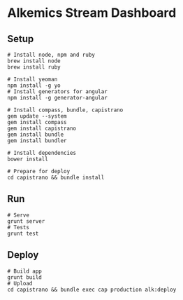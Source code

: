 Alkemics Stream Dashboard
=========================


## Setup

```
# Install node, npm and ruby
brew install node
brew install ruby

# Install yeoman
npm install -g yo
# Install generators for angular
npm install -g generator-angular

# Install compass, bundle, capistrano
gem update --system
gem install compass
gem install capistrano
gem install bundle
gem install bundler

# Install dependencies
bower install 

# Prepare for deploy
cd capistrano && bundle install
```

## Run

```
# Serve
grunt server
# Tests
grunt test
```

## Deploy

```
# Build app
grunt build
# Upload
cd capistrano && bundle exec cap production alk:deploy
```